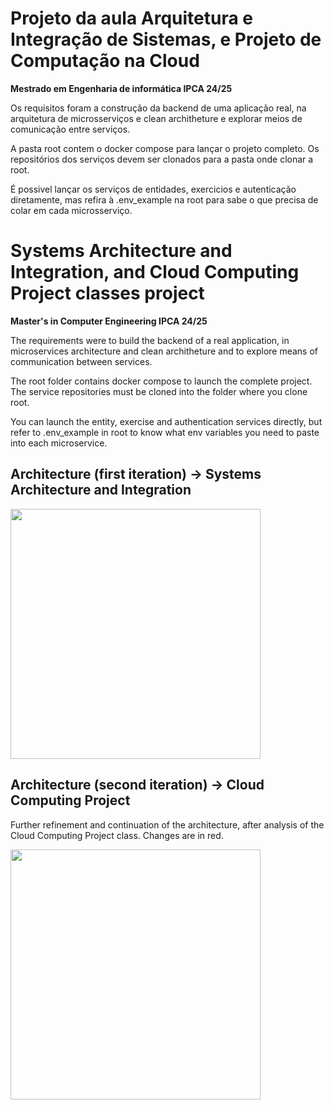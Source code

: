 # Projeto da aula Arquitetura e Integração de Sistemas, e Projeto de Computação na Cloud
__Mestrado em Engenharia de informática IPCA 24/25__

Os requisitos foram a construção da backend de uma aplicação real, na arquitetura de microsserviços e clean architheture e explorar meios de comunicação entre serviços.

A pasta root contem o docker compose para lançar o projeto completo. Os repositórios dos serviços devem ser clonados para a pasta onde clonar a root.

É possivel lançar os serviços de entidades, exercicios e autenticação diretamente, mas refira à .env_example na root para sabe o que precisa de colar em cada microsserviço.



# Systems Architecture and Integration, and Cloud Computing Project classes project
__Master's in Computer Engineering IPCA 24/25__

The requirements were to build the backend of a real application, in microservices architecture and clean architheture and to explore means of communication between services.

The root folder contains docker compose to launch the complete project. The service repositories must be cloned into the folder where you clone root.

You can launch the entity, exercise and authentication services directly, but refer to .env_example in root to know what env variables you need to paste into each microservice.

## Architecture (first iteration) -> Systems Architecture and Integration

<img src="https://drive.usercontent.google.com/download?id=1MGUxqFsmQbl4iMZhmjhtudlh6Ai92L-Q&export=view" width="400"/>

## Architecture (second iteration) -> Cloud Computing Project

Further refinement and continuation of the architecture, after analysis of the Cloud Computing Project class. Changes are in red.

<img src="https://drive.usercontent.google.com/download?id=1MGUxqFsmQbl4iMZhmjhtudlh6Ai92L-Q&export=view" width="400"/>